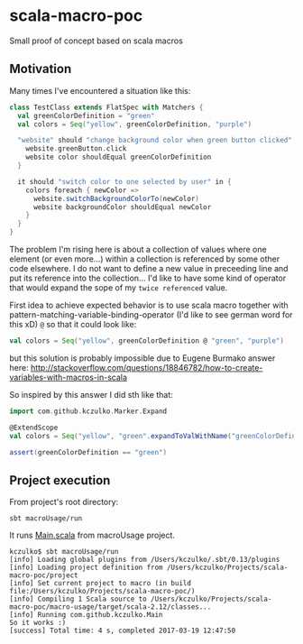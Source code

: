 # scala-macro-poc
Small proof of concept based on scala macros

## Motivation

Many times I've encountered a situation like this:

```scala
class TestClass extends FlatSpec with Matchers {
  val greenColorDefinition = "green"
  val colors = Seq("yellow", greenColorDefinition, "purple")

  "website" should "change background color when green button clicked" in {
    website.greenButton.click
    website color shouldEqual greenColorDefinition
  }

  it should "switch color to one selected by user" in {
    colors foreach { newColor =>
      website.switchBackgroundColorTo(newColor)
      website backgroundColor shouldEqual newColor
    }
  }
}
```

The problem I'm rising here is about a collection of values where one element (or even more...) within a collection is referenced by some other code elsewhere. I do not want to define a new value in preceeding line and put its reference into the collection... I'd like to have some kind of operator that would expand the sope of my `twice referenced` value.

First idea to achieve expected behavior is to use scala macro together with pattern-matching-variable-binding-operator (I'd like to see german word for this xD) `@` so that it could look like:

```scala
val colors = Seq("yellow", greenColorDefinition @ "green", "purple")
```

but this solution is probably impossible due to Eugene Burmako answer here:
http://stackoverflow.com/questions/18846782/how-to-create-variables-with-macros-in-scala

So inspired by this answer I did sth like that:

```scala
import com.github.kczulko.Marker.Expand

@ExtendScope
val colors = Seq("yellow", "green".expandToValWithName("greenColorDefinition"), "purple")

assert(greenColorDefinition == "green")
```

## Project execution

From project's root directory:
```
sbt macroUsage/run
```

It runs [Main.scala](macro-usage/src/main/scala/com/github/kczulko/Main.scala) from macroUsage project.

```
kczulko$ sbt macroUsage/run
[info] Loading global plugins from /Users/kczulko/.sbt/0.13/plugins
[info] Loading project definition from /Users/kczulko/Projects/scala-macro-poc/project
[info] Set current project to macro (in build file:/Users/kczulko/Projects/scala-macro-poc/)
[info] Compiling 1 Scala source to /Users/kczulko/Projects/scala-macro-poc/macro-usage/target/scala-2.12/classes...
[info] Running com.github.kczulko.Main
So it works :)
[success] Total time: 4 s, completed 2017-03-19 12:47:50
```
